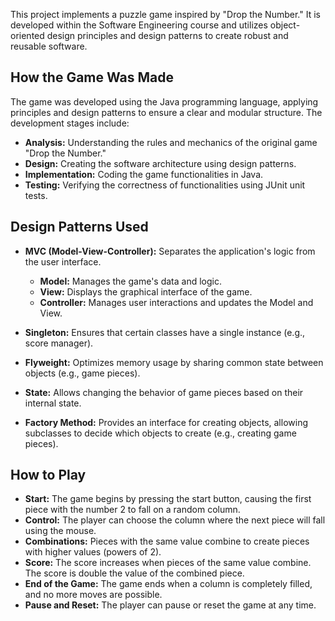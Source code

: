 This project implements a puzzle game inspired by "Drop the Number." It is developed within the Software Engineering course and utilizes object-oriented design principles and design patterns to create robust and reusable software.

## How the Game Was Made

The game was developed using the Java programming language, applying principles and design patterns to ensure a clear and modular structure. The development stages include:

- **Analysis:** Understanding the rules and mechanics of the original game "Drop the Number."
- **Design:** Creating the software architecture using design patterns.
- **Implementation:** Coding the game functionalities in Java.
- **Testing:** Verifying the correctness of functionalities using JUnit unit tests.

## Design Patterns Used

- **MVC (Model-View-Controller):** Separates the application's logic from the user interface.
  - **Model:** Manages the game's data and logic.
  - **View:** Displays the graphical interface of the game.
  - **Controller:** Manages user interactions and updates the Model and View.

- **Singleton:** Ensures that certain classes have a single instance (e.g., score manager).

- **Flyweight:** Optimizes memory usage by sharing common state between objects (e.g., game pieces).

- **State:** Allows changing the behavior of game pieces based on their internal state.

- **Factory Method:** Provides an interface for creating objects, allowing subclasses to decide which objects to create (e.g., creating game pieces).

## How to Play

- **Start:** The game begins by pressing the start button, causing the first piece with the number 2 to fall on a random column.
- **Control:** The player can choose the column where the next piece will fall using the mouse.
- **Combinations:** Pieces with the same value combine to create pieces with higher values (powers of 2).
- **Score:** The score increases when pieces of the same value combine. The score is double the value of the combined piece.
- **End of the Game:** The game ends when a column is completely filled, and no more moves are possible.
- **Pause and Reset:** The player can pause or reset the game at any time.
